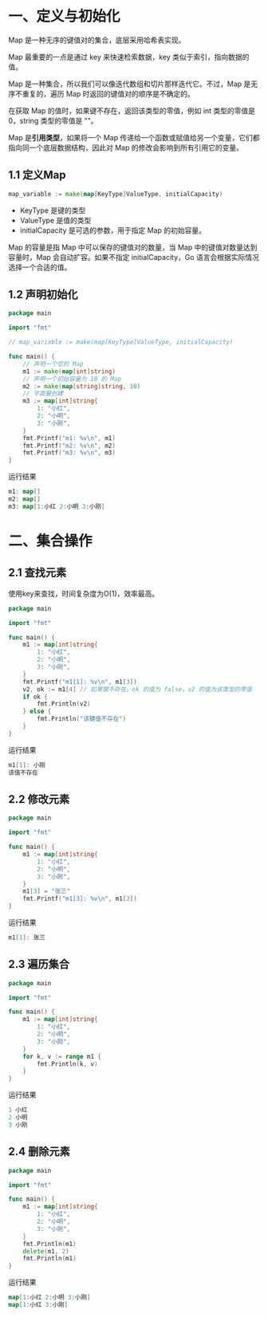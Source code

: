 # 一、定义与初始化

Map 是一种无序的键值对的集合，底层采用哈希表实现。

Map 最重要的一点是通过 key 来快速检索数据，key 类似于索引，指向数据的值。

Map 是一种集合，所以我们可以像迭代数组和切片那样迭代它。不过，Map 是无序不重复的，遍历 Map 时返回的键值对的顺序是不确定的。

在获取 Map 的值时，如果键不存在，返回该类型的零值，例如 int 类型的零值是 0，string 类型的零值是 ""。

Map 是**引用类型**，如果将一个 Map 传递给一个函数或赋值给另一个变量，它们都指向同一个底层数据结构，因此对 Map 的修改会影响到所有引用它的变量。

## 1.1 定义Map

```go
map_variable := make(map[KeyType]ValueType, initialCapacity)
```

- KeyType 是键的类型
- ValueType 是值的类型
- initialCapacity 是可选的参数，用于指定 Map 的初始容量。

Map 的容量是指 Map 中可以保存的键值对的数量，当 Map 中的键值对数量达到容量时，Map 会自动扩容。如果不指定 initialCapacity，Go 语言会根据实际情况选择一个合适的值。

## 1.2 声明初始化

```go
package main

import "fmt"

// map_variable := make(map[KeyType]ValueType, initialCapacity)

func main() {
	// 声明一个空的 Map
	m1 := make(map[int]string)
	// 声明一个初始容量为 10 的 Map
	m2 := make(map[string]string, 10)
	// 字面量创建
	m3 := map[int]string{
		1: "小红",
		2: "小明",
		3: "小刚",
	}
	fmt.Printf("m1: %v\n", m1)
	fmt.Printf("m2: %v\n", m2)
	fmt.Printf("m3: %v\n", m3)
}
```

运行结果

```go
m1: map[]
m2: map[]
m3: map[1:小红 2:小明 3:小刚]
```

# 二、集合操作

## 2.1 查找元素

使用key来查找，时间复杂度为O(1)，效率最高。

```go
package main

import "fmt"

func main() {
	m1 := map[int]string{
		1: "小红",
		2: "小明",
		3: "小刚",
	}
	fmt.Printf("m1[1]: %v\n", m1[3])
	v2, ok := m1[4] // 如果键不存在，ok 的值为 false，v2 的值为该类型的零值
	if ok {
		fmt.Println(v2)
	} else {
		fmt.Println("该键值不存在")
	}
}
```

运行结果

```go
m1[1]: 小刚
该值不存在
```

## 2.2 修改元素

```go
package main

import "fmt"

func main() {
	m1 := map[int]string{
		1: "小红",
		2: "小明",
		3: "小刚",
	}
	m1[3] = "张三"
	fmt.Printf("m1[3]: %v\n", m1[3])
}
```

运行结果

```go
m1[1]: 张三
```

## 2.3 遍历集合

```go
package main

import "fmt"

func main() {
	m1 := map[int]string{
		1: "小红",
		2: "小明",
		3: "小刚",
	}
	for k, v := range m1 {
		fmt.Println(k, v)
	}
}
```

运行结果

```go
1 小红
2 小明
3 小刚
```

## 2.4 删除元素

```go
package main

import "fmt"

func main() {
	m1 := map[int]string{
		1: "小红",
		2: "小明",
		3: "小刚",
	}
	fmt.Println(m1)
	delete(m1, 2)
	fmt.Println(m1)
}
```

运行结果

```go
map[1:小红 2:小明 3:小刚]
map[1:小红 3:小刚]
```

